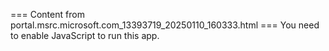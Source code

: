 === Content from portal.msrc.microsoft.com_13393719_20250110_160333.html ===
You need to enable JavaScript to run this app.
